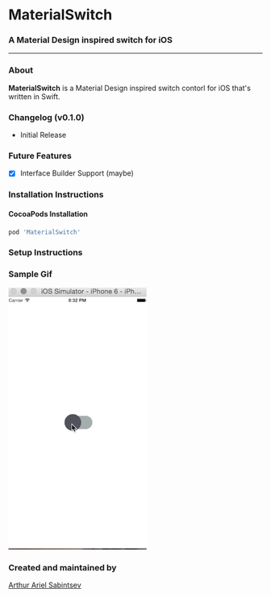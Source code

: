 # MaterialSwitch

### A Material Design inspired switch for iOS

---
### About
**MaterialSwitch** is a Material Design inspired switch contorl for iOS that's written in Swift.

### Changelog (v0.1.0)
- Initial Release

### Future Features
- [x] Interface Builder Support (maybe)

### Installation Instructions

#### CocoaPods Installation
```ruby
pod 'MaterialSwitch'
```

### Setup Instructions	

### Sample Gif

![Material Switch](https://github.com/ArtSabintsev/MaterialSwitch/blob/master/Sample.gif "Material Switch")

### Created and maintained by
[Arthur Ariel Sabintsev](http://www.sabintsev.com/)
